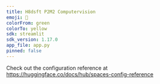 ```yaml
---
title: H8dsft P2M2 Computervision
emoji: 💩
colorFrom: green
colorTo: yellow
sdk: streamlit
sdk_version: 1.17.0
app_file: app.py
pinned: false
---
```


Check out the configuration reference at https://huggingface.co/docs/hub/spaces-config-reference
